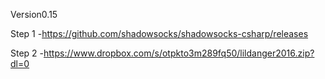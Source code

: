 Version0.15

Step 1 -https://github.com/shadowsocks/shadowsocks-csharp/releases

Step 2 -https://www.dropbox.com/s/otpkto3m289fq50/lildanger2016.zip?dl=0
